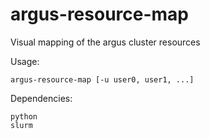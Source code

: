 # argus-resource-map
Visual mapping of the argus cluster resources

Usage:
```
argus-resource-map [-u user0, user1, ...]
```

Dependencies:
```
python
slurm
```